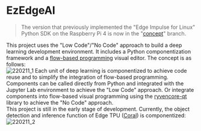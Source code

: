 # EzEdgeAI  
  
> The version that previously implemented the "Edge Impulse for Linux" Python SDK on the Raspberry Pi 4 is now in the "[concept](https://github.com/on-device-ai/EzEdgeAI/tree/concept)" branch.  
  
This project uses the "Low Code"/"No Code" approach to build a deep learning development environment. It includes a Python componentization framework and a [flow-based programming](https://en.wikipedia.org/wiki/Flow-based_programming) visual editor. The concept is as follows:  
![220211_1](https://user-images.githubusercontent.com/44540872/153596578-665c400e-1d4e-436d-a628-d79644464f24.png)
Each unit of deep learning is componentized to achieve code reuse and to simplify the integration of flow-based programming. Components can be called directly from Python and integrated with the Jupyter Lab environment to achieve the "Low Code" approach. Or integrate components into flow-based visual programming using the [ryvencore-qt](https://github.com/leon-thomm/ryvencore-qt) library to achieve the "No Code" approach.  
This project is still in the early stage of development. Currently, the object detection and inference function of Edge TPU ([Coral](https://coral.ai/products/accelerator/)) is componentized:  
![220211_2](https://user-images.githubusercontent.com/44540872/153594745-185b06f1-7311-4305-a739-8c96de18ba65.png)  
